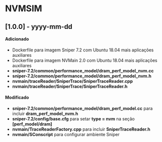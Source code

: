 # NVMSIM

## [1.0.0] - yyyy-mm-dd

#### Adicionado
- Dockerfile para imagem Sniper 7.2 com Ubuntu 18.04 mais aplicações auxiliares
- Dockerfile para imagem NVMain 2.0 com Ubuntu 18.04 mais aplicações auxiliares
- **sniper-7.2/common/performance_model/dram_perf_model_nvm.cc**
- **sniper-7.2/common/performance_model/dram_perf_model_nvm.h**
- **nvmain/traceReader/SniperTrace/SniperTraceReader.cpp**
- **nvmain/traceReader/SniperTrace/SniperTraceReader.h**

#### Modificado
- **sniper-7.2/common/performance_model/dram_perf_model.cc** para incluir **dram_perf_model_nvm.h**
- **sniper-7.2/config/base.cfg** para setar **type = nvm** na seção **[perf_model/dram]**
- **nvmain/TraceReaderFactory.cpp** para incluir **SniperTraceReader.h** 
- **nvmain/SConscript** para configurar ambiente Sniper 
